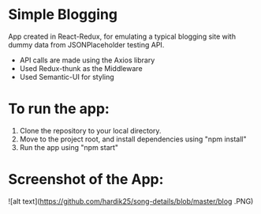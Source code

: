 # Simple Blogging
App created in React-Redux, for emulating a typical blogging site with dummy data from JSONPlaceholder testing API. 

 * API calls are made using the Axios library
 * Used Redux-thunk as the Middleware
 * Used Semantic-UI for styling

# To run the app:

1. Clone the repository to your local directory.
2. Move to the project root, and install dependencies using "npm install"
3. Run the app using "npm start"

# Screenshot of the App: 

![alt text](https://github.com/hardik25/song-details/blob/master/blog .PNG)


